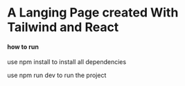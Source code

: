 <h1>A Langing Page created With Tailwind and React</h1>
<h4>how to run</h4>
<p>use npm install to install all dependencies</p>
use npm run dev to run the project
